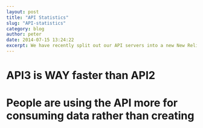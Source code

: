 ```yaml
---
layout: post
title: "API Statistics"
slug: "API-statistics"
category: blog
author: peter
date: 2014-07-15 13:24:22
excerpt: We have recently split out our API servers into a new New Relic instance. Here are some interesting insights.
---
```


# API3 is WAY faster than API2

# People are using the API more for consuming data rather than creating

